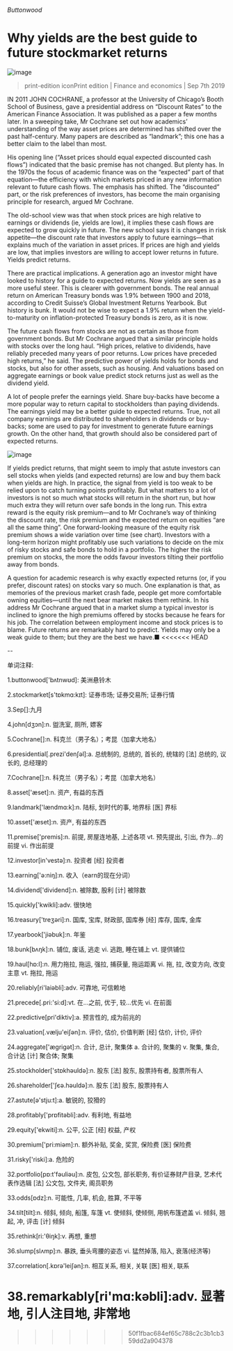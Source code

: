 ###### Buttonwood
# Why yields are the best guide to future stockmarket returns 
![image](images/20190907_FND001_0.jpg) 
> print-edition iconPrint edition | Finance and economics | Sep 7th 2019 
IN 2011 JOHN COCHRANE, a professor at the University of Chicago’s Booth School of Business, gave a presidential address on “Discount Rates” to the American Finance Association. It was published as a paper a few months later. In a sweeping take, Mr Cochrane set out how academics’ understanding of the way asset prices are determined has shifted over the past half-century. Many papers are described as “landmark”; this one has a better claim to the label than most. 
His opening line (“Asset prices should equal expected discounted cash flows”) indicated that the basic premise has not changed. But plenty has. In the 1970s the focus of academic finance was on the “expected” part of that equation—the efficiency with which markets priced in any new information relevant to future cash flows. The emphasis has shifted. The “discounted” part, or the risk preferences of investors, has become the main organising principle for research, argued Mr Cochrane. 
The old-school view was that when stock prices are high relative to earnings or dividends (ie, yields are low), it implies these cash flows are expected to grow quickly in future. The new school says it is changes in risk appetite—the discount rate that investors apply to future earnings—that explains much of the variation in asset prices. If prices are high and yields are low, that implies investors are willing to accept lower returns in future. Yields predict returns. 
There are practical implications. A generation ago an investor might have looked to history for a guide to expected returns. Now yields are seen as a more useful steer. This is clearer with government bonds. The real annual return on American Treasury bonds was 1.9% between 1900 and 2018, according to Credit Suisse’s Global Investment Returns Yearbook. But history is bunk. It would not be wise to expect a 1.9% return when the yield-to-maturity on inflation-protected Treasury bonds is zero, as it is now. 
The future cash flows from stocks are not as certain as those from government bonds. But Mr Cochrane argued that a similar principle holds with stocks over the long haul. “High prices, relative to dividends, have reliably preceded many years of poor returns. Low prices have preceded high returns,” he said. The predictive power of yields holds for bonds and stocks, but also for other assets, such as housing. And valuations based on aggregate earnings or book value predict stock returns just as well as the dividend yield. 
A lot of people prefer the earnings yield. Share buy-backs have become a more popular way to return capital to stockholders than paying dividends. The earnings yield may be a better guide to expected returns. True, not all company earnings are distributed to shareholders in dividends or buy-backs; some are used to pay for investment to generate future earnings growth. On the other hand, that growth should also be considered part of expected returns. 
![image](images/20190907_FNC687_1.png) 
If yields predict returns, that might seem to imply that astute investors can sell stocks when yields (and expected returns) are low and buy them back when yields are high. In practice, the signal from yield is too weak to be relied upon to catch turning points profitably. But what matters to a lot of investors is not so much what stocks will return in the short run, but how much extra they will return over safe bonds in the long run. This extra reward is the equity risk premium—and to Mr Cochrane’s way of thinking the discount rate, the risk premium and the expected return on equities “are all the same thing”. One forward-looking measure of the equity risk premium shows a wide variation over time (see chart). Investors with a long-term horizon might profitably use such variations to decide on the mix of risky stocks and safe bonds to hold in a portfolio. The higher the risk premium on stocks, the more the odds favour investors tilting their portfolio away from bonds. 
A question for academic research is why exactly expected returns (or, if you prefer, discount rates) on stocks vary so much. One explanation is that, as memories of the previous market crash fade, people get more comfortable owning equities—until the next bear market makes them rethink. In his address Mr Cochrane argued that in a market slump a typical investor is inclined to ignore the high premiums offered by stocks because he fears for his job. The correlation between employment income and stock prices is to blame. Future returns are remarkably hard to predict. Yields may only be a weak guide to them; but they are the best we have.■ 
<<<<<<< HEAD
-- 
 单词注释:
1.buttonwood['bʌtnwʊd]: 美洲悬铃木 
2.stockmarket[s'tɒkmɑ:kɪt]: 证券市场; 证券交易所; 证券行情 
3.Sep[]:九月 
4.john[dʒɔn]:n. 盥洗室, 厕所, 嫖客 
5.Cochrane[]:n. 科克兰（男子名）；考昆（加拿大地名） 
6.presidential[.prezi'denʃәl]:a. 总统制的, 总统的, 首长的, 统辖的 [法] 总统的, 议长的, 总经理的 
7.Cochrane[]:n. 科克兰（男子名）；考昆（加拿大地名） 
8.asset['æset]:n. 资产, 有益的东西 
9.landmark['lændmɑ:k]:n. 陆标, 划时代的事, 地界标 [医] 界标 
10.asset['æset]:n. 资产, 有益的东西 
11.premise['premis]:n. 前提, 房屋连地基, 上述各项 vt. 预先提出, 引出, 作为...的前提 vi. 作出前提 
12.investor[in'vestә]:n. 投资者 [经] 投资者 
13.earning['ә:niŋ]:n. 收入（earn的现在分词） 
14.dividend['dividend]:n. 被除数, 股利 [计] 被除数 
15.quickly['kwikli]:adv. 很快地 
16.treasury['treʒәri]:n. 国库, 宝库, 财政部, 国库券 [经] 库存, 国库, 金库 
17.yearbook['jiәbuk]:n. 年鉴 
18.bunk[bʌŋk]:n. 铺位, 废话, 逃走 vi. 逃跑, 睡在铺上 vt. 提供铺位 
19.haul[hɒ:l]:n. 用力拖拉, 拖运, 强拉, 捕获量, 拖运距离 vi. 拖, 拉, 改变方向, 改变主意 vt. 拖拉, 拖运 
20.reliably[ri'laiәbli]:adv. 可靠地, 可信赖地 
21.precede[.pri:'si:d]:vt. 在...之前, 优于, 较...优先 vi. 在前面 
22.predictive[pri'diktiv]:a. 预言性的, 成为前兆的 
23.valuation[.vælju'eiʃәn]:n. 评价, 估价, 价值判断 [经] 估价, 计价, 评价 
24.aggregate['ægrigәt]:n. 合计, 总计, 聚集体 a. 合计的, 聚集的 v. 聚集, 集合, 合计达 [计] 聚合体; 聚集 
25.stockholder['stɒkhәuldә]:n. 股东 [法] 股东, 股票持有者, 股票所有人 
26.shareholder['ʃєә.hәuldә]:n. 股东 [法] 股东, 股票持有人 
27.astute[ә'stju:t]:a. 敏锐的, 狡猾的 
28.profitably['prɒfitәbli]:adv. 有利地, 有益地 
29.equity['ekwiti]:n. 公平, 公正 [经] 权益, 产权 
30.premium['pri:miәm]:n. 额外补贴, 奖金, 奖赏, 保险费 [医] 保险费 
31.risky['riski]:a. 危险的 
32.portfolio[pɒ:t'fәuliәu]:n. 皮包, 公文包, 部长职务, 有价证券财产目录, 艺术代表作选辑 [法] 公文包, 文件夹, 阁员职务 
33.odds[ɒdz]:n. 可能性, 几率, 机会, 胜算, 不平等 
34.tilt[tilt]:n. 倾斜, 倾向, 船篷, 车篷 vt. 使倾斜, 使倾侧, 用帆布篷遮盖 vi. 倾斜, 翘起, 冲, 评击 [计] 倾斜 
35.rethink[ri:'θiŋk]:v. 再想, 重想 
36.slump[slʌmp]:n. 暴跌, 垂头弯腰的姿态 vi. 猛然掉落, 陷入, 衰落(经济等) 
37.correlation[.kɒrә'leiʃәn]:n. 相互关系, 相关, 关联 [医] 相关, 联系 
38.remarkably[ri'mɑ:kәbli]:adv. 显著地, 引人注目地, 非常地 
=======
>>>>>>> 50f1fbac684ef65c788c2c3b1cb359dd2a904378
